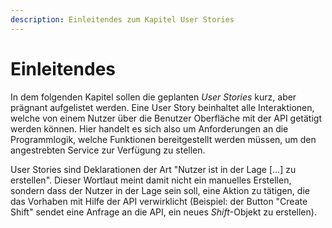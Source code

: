 ```yaml
---
description: Einleitendes zum Kapitel User Stories
---
```


# Einleitendes


In dem folgenden Kapitel sollen die geplanten *User Stories* kurz, aber prägnant aufgelistet werden. Eine User Story beinhaltet alle Interaktionen, welche von einem Nutzer über die Benutzer Oberfläche mit der API getätigt werden können. Hier handelt es sich also um Anforderungen an die Programmlogik, welche Funktionen bereitgestellt werden müssen, um den angestrebten Service zur Verfügung zu stellen. 

User Stories sind Deklarationen der Art "Nutzer ist in der Lage [...] zu erstellen". Dieser Wortlaut meint damit nicht ein manuelles Erstellen, sondern dass der Nutzer in der Lage sein soll, eine Aktion zu tätigen, die das Vorhaben mit Hilfe der API verwirklicht (Beispiel: der Button "Create Shift" sendet eine Anfrage an die API, ein neues *Shift*-Objekt zu erstellen).
